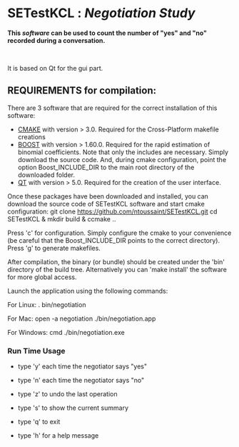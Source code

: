 
# SETestKCL : <i>Negotiation Study</i>

<b>This <i> software </i> can be used to count the number of "yes" and "no" recorded during a conversation. </b>

<br>

It is based on Qt for the gui part.
<br>



## REQUIREMENTS for compilation:

There are 3 software that are required for the correct installation of this software:

 - [CMAKE](https://cmake.org/) with version > 3.0. Required for the Cross-Platform makefile creations
 - [BOOST](http://www.boost.org/) with version > 1.60.0. Required for the rapid estimation of binomial coefficients. Note that only the includes are necessary. Simply download the source code. And, during cmake configuration, point the option Boost_INCLUDE_DIR to the main root directory of the downloaded folder.
 - [QT](http://www.qt.io/) with version > 5.0. Required for the creation of the user interface. 

Once these packages have been downloaded and installed, you can download the source code of SETestKCL software and start cmake configuration: 
    git clone  https://github.com/ntoussaint/SETestKCL.git
    cd SETestKCL & mkdir build & ccmake ..

Press 'c' for configuration. Simply configure the cmake to your convenience (be careful that the Boost_INCLUDE_DIR points to the correct directory). Press 'g' to generate makefiles.

After compilation, the binary (or bundle) should be created under the 'bin' directory of the build tree. Alternatively you can 'make install' the software for more global access.

Launch the application using the following commands:

For Linux:
    . bin/negotiation

For Mac:
    open -a negotiation ./bin/negotiation.app

For Windows:
    cmd ./bin/negotiation.exe


### Run Time Usage

  - type 'y' each time the negotiator says "yes"

  - type 'n' each time the negotiator says "no"

  - type 'z' to undo the last operation

  - type 's' to show the current summary

  - type 'q' to exit

  - type 'h' for a help message

